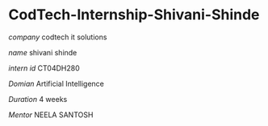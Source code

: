 # CodTech-Internship-Shivani-Shinde

*company* codtech  it solutions

*name* shivani shinde

*intern id* CT04DH280

*Domian*   Artificial Intelligence

*Duration* 4 weeks

*Mentor*  NEELA SANTOSH
